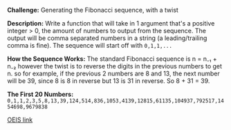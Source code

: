 **Challenge:** Generating the Fibonacci sequence, with a twist

**Description:** Write a function that will take in 1 argument that's a positive integer > 0, the amount of numbers to output from the sequence. The output will be comma separated numbers in a string (a leading/trailing comma is fine). The sequence will start off with `0,1,1,...`

**How the Sequence Works:** The standard Fibonacci sequence is n = n₋₁ + n₋₂ however the twist is to reverse the digits in the previous numbers to get n. so for example, if the previous 2 numbers are 8 and 13, the next number will be 39, since 8 is 8 in reverse but 13 is 31 in reverse. So 8 + 31 = 39.

**The First 20 Numbers:**
`0,1,1,2,3,5,8,13,39,124,514,836,1053,4139,12815,61135,104937,792517,1454698,9679838`

[OEIS link](http://oeis.org/A001129)
